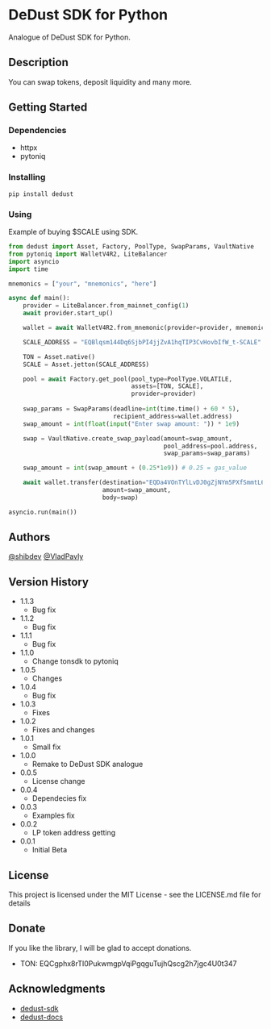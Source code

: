 # DeDust SDK for Python

Analogue of DeDust SDK for Python.

## Description

You can swap tokens, deposit liquidity and many more.

## Getting Started

### Dependencies

* httpx
* pytoniq

### Installing

```
pip install dedust
```

### Using

Example of buying $SCALE using SDK.

```python
from dedust import Asset, Factory, PoolType, SwapParams, VaultNative
from pytoniq import WalletV4R2, LiteBalancer
import asyncio
import time

mnemonics = ["your", "mnemonics", "here"]

async def main():
    provider = LiteBalancer.from_mainnet_config(1)
    await provider.start_up()

    wallet = await WalletV4R2.from_mnemonic(provider=provider, mnemonics=mnemonics)

    SCALE_ADDRESS = "EQBlqsm144Dq6SjbPI4jjZvA1hqTIP3CvHovbIfW_t-SCALE"

    TON = Asset.native()
    SCALE = Asset.jetton(SCALE_ADDRESS)

    pool = await Factory.get_pool(pool_type=PoolType.VOLATILE,
                                  assets=[TON, SCALE],
                                  provider=provider)
                                  
    swap_params = SwapParams(deadline=int(time.time() + 60 * 5),
                             recipient_address=wallet.address)
    swap_amount = int(float(input("Enter swap amount: ")) * 1e9)

    swap = VaultNative.create_swap_payload(amount=swap_amount,
                                           pool_address=pool.address,
                                           swap_params=swap_params)

    swap_amount = int(swap_amount + (0.25*1e9)) # 0.25 = gas_value

    await wallet.transfer(destination="EQDa4VOnTYlLvDJ0gZjNYm5PXfSmmtL6Vs6A_CZEtXCNICq_", # native vault
                          amount=swap_amount,
                          body=swap)

asyncio.run(main())
```

## Authors

[@shibdev](https://t.me/dogpy)
[@VladPavly](https://t.me/dalvpv)

## Version History

* 1.1.3
    * Bug fix
* 1.1.2
    * Bug fix
* 1.1.1
    * Bug fix
* 1.1.0
    * Change tonsdk to pytoniq
* 1.0.5
    * Changes
* 1.0.4
    * Bug fix
* 1.0.3
    * Fixes
* 1.0.2
    * Fixes and changes
* 1.0.1
    * Small fix
* 1.0.0
    * Remake to DeDust SDK analogue
* 0.0.5
    * License change
* 0.0.4
    * Dependecies fix
* 0.0.3
    * Examples fix
* 0.0.2
    * LP token address getting
* 0.0.1
    * Initial Beta

## License

This project is licensed under the MIT License - see the LICENSE.md file for details

## Donate

If you like the library, I will be glad to accept donations.

* TON: EQCgphx8rTI0PukwmgpVqiPgqguTujhQscg2h7jgc4U0t347

## Acknowledgments

* [dedust-sdk](https://github.com/dedust-io/sdk)
* [dedust-docs](https://api.dedust.io)

